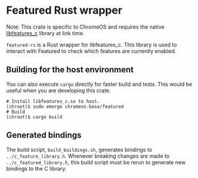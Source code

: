 # Featured Rust wrapper

Note: This crate is specific to ChromeOS and requires the native
[libfeatures_c](https://source.chromium.org/chromiumos/chromiumos/codesearch/+/main:src/platform2/featured)
library at link time.

`featured-rs` is a Rust wrapper for libfeatures_c. This library is used to interact with Featured to check
which features are currently enabled.

## Building for the host environment

You can also execute `cargo` directly for faster build and tests. This would be useful when you are
developing this crate.

```shell
# Install libfeatures_c.so to host.
(chroot)$ sudo emerge chromeos-base/featured
# Build
(chroot)$ cargo build
```

## Generated bindings

The build script, `build_buildings.sh`, generates bindings to `../c_feature_library.h`.
Whenever breaking changes are made to `../c_featured_library.h`, this build script must be
rerun to generate new bindings to the C library.
